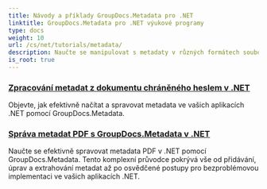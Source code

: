```yaml
---
title: Návody a příklady GroupDocs.Metadata pro .NET
linktitle: GroupDocs.Metadata pro .NET výukové programy
type: docs
weight: 10
url: /cs/net/tutorials/metadata/
description: Naučte se manipulovat s metadaty v různých formátech souborů pomocí podrobných příkladů a podrobných pokynů.
is_root: true
---
```


### [Zpracování metadat z dokumentu chráněného heslem v .NET](./load-metadata/)
Objevte, jak efektivně načítat a spravovat metadata ve vašich aplikacích .NET pomocí GroupDocs.Metadata.
### [Správa metadat PDF s GroupDocs.Metadata v .NET](./pdf-metadata-management/)
Naučte se efektivně spravovat metadata PDF v .NET pomocí GroupDocs.Metadata. Tento komplexní průvodce pokrývá vše od přidávání, úprav a extrahování metadat až po osvědčené postupy pro bezproblémovou implementaci ve vašich aplikacích .NET.